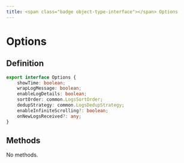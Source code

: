 ```yaml
---
title: <span class="badge object-type-interface"></span> Options
---
```

# <span class="badge object-type-interface"></span> Options

## Definition

```typescript
export interface Options {
	showTime: boolean;
	wrapLogMessage: boolean;
	enableLogDetails: boolean;
	sortOrder: common.LogsSortOrder;
	dedupStrategy: common.LogsDedupStrategy;
	enableInfiniteScrolling?: boolean;
	onNewLogsReceived?: any;
}

```
## Methods

No methods.
